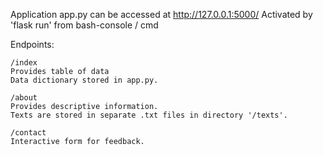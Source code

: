 Application app.py can be accessed at http://127.0.0.1:5000/ Activated by 'flask run' from bash-console / cmd

Endpoints:

```
/index
Provides table of data
Data dictionary stored in app.py.

/about
Provides descriptive information.
Texts are stored in separate .txt files in directory '/texts'.

/contact
Interactive form for feedback.
```

